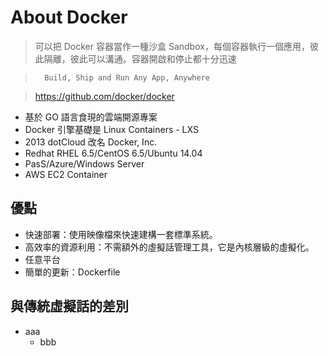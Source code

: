 # About Docker

> 可以把 Docker 容器當作一種沙盒 Sandbox，每個容器執行一個應用，彼此隔離，彼此可以溝通。容器開啟和停止都十分迅速

>		Build, Ship and Run Any App, Anywhere

>	https://github.com/docker/docker

* 基於 GO 語言食現的雲端開源專案
* Docker 引擎基礎是 Linux Containers - LXS
* 2013 dotCloud 改名 Docker, Inc.
* Redhat RHEL 6.5/CentOS 6.5/Ubuntu 14.04
* PasS/Azure/Windows Server
* AWS EC2 Container

## 優點

* 快速部署：使用映像檔來快速建構一套標準系統。
* 高效率的資源利用：不需額外的虛擬話管理工具，它是內核層級的虛擬化。
* 任意平台
* 簡單的更新：Dockerfile

## 與傳統虛擬話的差別

* aaa
    * bbb